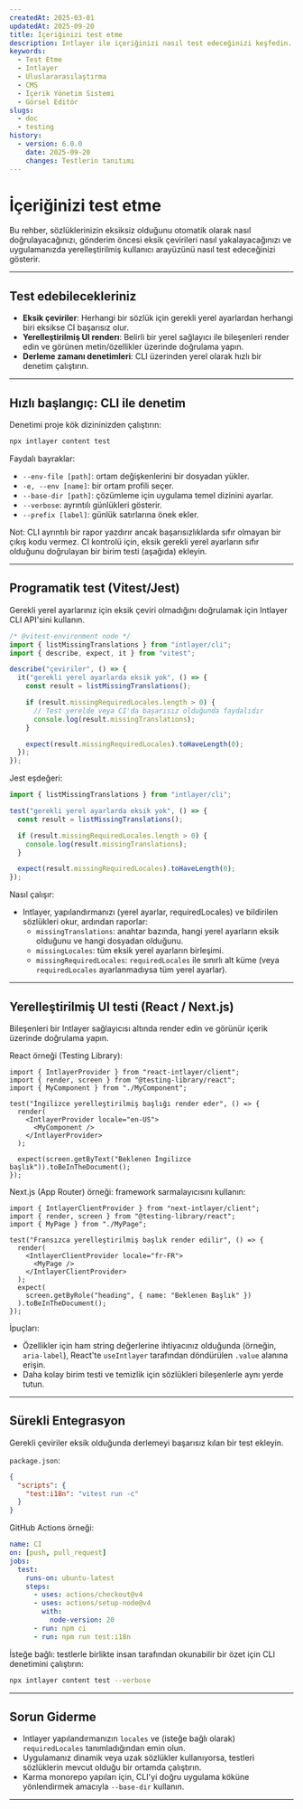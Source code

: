 ```yaml
---
createdAt: 2025-03-01
updatedAt: 2025-09-20
title: İçeriğinizi test etme
description: Intlayer ile içeriğinizi nasıl test edeceğinizi keşfedin.
keywords:
  - Test Etme
  - Intlayer
  - Uluslararasılaştırma
  - CMS
  - İçerik Yönetim Sistemi
  - Görsel Editör
slugs:
  - doc
  - testing
history:
  - version: 6.0.0
    date: 2025-09-20
    changes: Testlerin tanıtımı
---
```


# İçeriğinizi test etme

Bu rehber, sözlüklerinizin eksiksiz olduğunu otomatik olarak nasıl doğrulayacağınızı, gönderim öncesi eksik çevirileri nasıl yakalayacağınızı ve uygulamanızda yerelleştirilmiş kullanıcı arayüzünü nasıl test edeceğinizi gösterir.

---

## Test edebilecekleriniz

- **Eksik çeviriler**: Herhangi bir sözlük için gerekli yerel ayarlardan herhangi biri eksikse CI başarısız olur.
- **Yerelleştirilmiş UI renderı**: Belirli bir yerel sağlayıcı ile bileşenleri render edin ve görünen metin/özellikler üzerinde doğrulama yapın.
- **Derleme zamanı denetimleri**: CLI üzerinden yerel olarak hızlı bir denetim çalıştırın.

---

## Hızlı başlangıç: CLI ile denetim

Denetimi proje kök dizininizden çalıştırın:

```bash
npx intlayer content test
```

Faydalı bayraklar:

- `--env-file [path]`: ortam değişkenlerini bir dosyadan yükler.
- `-e, --env [name]`: bir ortam profili seçer.
- `--base-dir [path]`: çözümleme için uygulama temel dizinini ayarlar.
- `--verbose`: ayrıntılı günlükleri gösterir.
- `--prefix [label]`: günlük satırlarına önek ekler.

Not: CLI ayrıntılı bir rapor yazdırır ancak başarısızlıklarda sıfır olmayan bir çıkış kodu vermez. CI kontrolü için, eksik gerekli yerel ayarların sıfır olduğunu doğrulayan bir birim testi (aşağıda) ekleyin.

---

## Programatik test (Vitest/Jest)

Gerekli yerel ayarlarınız için eksik çeviri olmadığını doğrulamak için Intlayer CLI API'sini kullanın.

```ts fileName=i18n.test.ts
/* @vitest-environment node */
import { listMissingTranslations } from "intlayer/cli";
import { describe, expect, it } from "vitest";

describe("çeviriler", () => {
  it("gerekli yerel ayarlarda eksik yok", () => {
    const result = listMissingTranslations();

    if (result.missingRequiredLocales.length > 0) {
      // Test yerelde veya CI'da başarısız olduğunda faydalıdır
      console.log(result.missingTranslations);
    }

    expect(result.missingRequiredLocales).toHaveLength(0);
  });
});
```

Jest eşdeğeri:

```ts fileName=i18n.test.ts
import { listMissingTranslations } from "intlayer/cli";

test("gerekli yerel ayarlarda eksik yok", () => {
  const result = listMissingTranslations();

  if (result.missingRequiredLocales.length > 0) {
    console.log(result.missingTranslations);
  }

  expect(result.missingRequiredLocales).toHaveLength(0);
});
```

Nasıl çalışır:

- Intlayer, yapılandırmanızı (yerel ayarlar, requiredLocales) ve bildirilen sözlükleri okur, ardından raporlar:
  - `missingTranslations`: anahtar bazında, hangi yerel ayarların eksik olduğunu ve hangi dosyadan olduğunu.
  - `missingLocales`: tüm eksik yerel ayarların birleşimi.
  - `missingRequiredLocales`: `requiredLocales` ile sınırlı alt küme (veya `requiredLocales` ayarlanmadıysa tüm yerel ayarlar).

---

## Yerelleştirilmiş UI testi (React / Next.js)

Bileşenleri bir Intlayer sağlayıcısı altında render edin ve görünür içerik üzerinde doğrulama yapın.

React örneği (Testing Library):

```tsx
import { IntlayerProvider } from "react-intlayer/client";
import { render, screen } from "@testing-library/react";
import { MyComponent } from "./MyComponent";

test("İngilizce yerelleştirilmiş başlığı render eder", () => {
  render(
    <IntlayerProvider locale="en-US">
      <MyComponent />
    </IntlayerProvider>
  );

  expect(screen.getByText("Beklenen İngilizce başlık")).toBeInTheDocument();
});
```

Next.js (App Router) örneği: framework sarmalayıcısını kullanın:

```tsx
import { IntlayerClientProvider } from "next-intlayer/client";
import { render, screen } from "@testing-library/react";
import { MyPage } from "./MyPage";

test("Fransızca yerelleştirilmiş başlık render edilir", () => {
  render(
    <IntlayerClientProvider locale="fr-FR">
      <MyPage />
    </IntlayerClientProvider>
  );
  expect(
    screen.getByRole("heading", { name: "Beklenen Başlık" })
  ).toBeInTheDocument();
});
```

İpuçları:

- Özellikler için ham string değerlerine ihtiyacınız olduğunda (örneğin, `aria-label`), React'te `useIntlayer` tarafından döndürülen `.value` alanına erişin.
- Daha kolay birim testi ve temizlik için sözlükleri bileşenlerle aynı yerde tutun.

---

## Sürekli Entegrasyon

Gerekli çeviriler eksik olduğunda derlemeyi başarısız kılan bir test ekleyin.

`package.json`:

```json
{
  "scripts": {
    "test:i18n": "vitest run -c"
  }
}
```

GitHub Actions örneği:

```yaml
name: CI
on: [push, pull_request]
jobs:
  test:
    runs-on: ubuntu-latest
    steps:
      - uses: actions/checkout@v4
      - uses: actions/setup-node@v4
        with:
          node-version: 20
      - run: npm ci
      - run: npm run test:i18n
```

İsteğe bağlı: testlerle birlikte insan tarafından okunabilir bir özet için CLI denetimini çalıştırın:

```bash
npx intlayer content test --verbose
```

---

## Sorun Giderme

- Intlayer yapılandırmanızın `locales` ve (isteğe bağlı olarak) `requiredLocales` tanımladığından emin olun.
- Uygulamanız dinamik veya uzak sözlükler kullanıyorsa, testleri sözlüklerin mevcut olduğu bir ortamda çalıştırın.
- Karma monorepo yapıları için, CLI'yi doğru uygulama köküne yönlendirmek amacıyla `--base-dir` kullanın.

---
